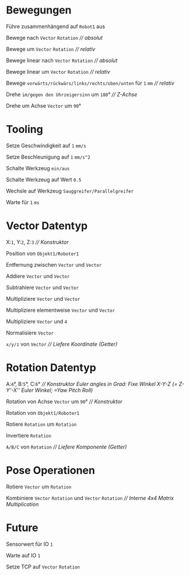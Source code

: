 # Bewegungen

Führe zusammenhängend auf `Robot1` aus

Bewege nach `Vector` `Rotation` *// absolut*

Bewege um `Vector` `Rotation` *// relativ*

Bewege linear nach `Vector` `Rotation` *// absolut*

Bewege linear um `Vector` `Rotation` *// relativ*

Bewege `vorwärts/rückwärs/links/rechts/oben/unten` für `1` `mm` *// relativ*

Drehe `im/gegen den Uhrzeigersinn` um `180`° *// Z-Achse*

Drehe um Achse `Vector` um `90`°

# Tooling

Setze Geschwindigkeit auf `1` `mm/s`

Setze Beschleunigung auf `1` `mm/s^2`

Schalte Werkzeug `ein/aus`

Schalte Werkzeug auf Wert `0.5`

Wechsle auf Werkzeug `Sauggreifer/Parallelgreifer`

Warte für `1` `ms`

# Vector Datentyp

X:`1`, Y:`2`, Z:`3` *// Konstruktor*

Position von `Objekt1/Roboter1`

Entfernung zwischen `Vector` und `Vector`

Addiere `Vector` und `Vector`

Subtrahiere `Vector` und `Vector`

Multipliziere `Vector` und `Vector`

Multipliziere elementweise `Vector` und `Vector`

Multipliziere `Vector` und `4`

Normalisiere `Vector`

`x/y/z` von `Vector` *// Liefere Koordinate (Getter)*

# Rotation Datentyp

A:`4`°, B:`5`°, C:`6`° *// Konstruktor Euler angles in Grad: Fixe Winkel X-Y-Z (= Z-Y'-X'' Euler Winkel; =Yaw Pitch Roll)*

Rotation von Achse `Vector` um `90`° *// Konstruktor*

Rotation von `Objekt1/Roboter1`

Rotiere `Rotation` um `Rotation`

Invertiere `Rotation`

`A/B/C` von `Rotation` *// Liefere Komponente (Getter)*

# Pose Operationen

Rotiere `Vector` um `Rotation`

Kombiniere `Vector` `Rotation` und `Vector` `Rotation` *// Interne 4x4 Matrix Multiplication*

# Future

Sensorwert für IO `1`

Warte auf IO `1`

Setze TCP auf `Vector` `Rotation`
